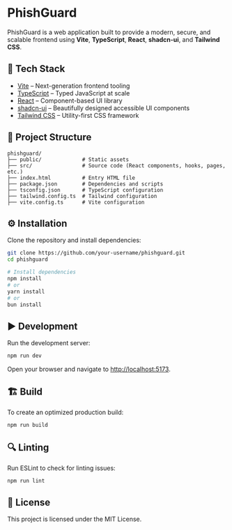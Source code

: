 # PhishGuard

PhishGuard is a web application built to provide a modern, secure, and scalable frontend using **Vite**, **TypeScript**, **React**, **shadcn-ui**, and **Tailwind CSS**.

## 🚀 Tech Stack

- [Vite](https://vitejs.dev/) – Next-generation frontend tooling
- [TypeScript](https://www.typescriptlang.org/) – Typed JavaScript at scale
- [React](https://reactjs.org/) – Component-based UI library
- [shadcn-ui](https://ui.shadcn.com/) – Beautifully designed accessible UI components
- [Tailwind CSS](https://tailwindcss.com/) – Utility-first CSS framework

## 📂 Project Structure

```
phishguard/
├── public/             # Static assets
├── src/                # Source code (React components, hooks, pages, etc.)
├── index.html          # Entry HTML file
├── package.json        # Dependencies and scripts
├── tsconfig.json       # TypeScript configuration
├── tailwind.config.ts  # Tailwind configuration
├── vite.config.ts      # Vite configuration
```

## ⚙️ Installation

Clone the repository and install dependencies:

```bash
git clone https://github.com/your-username/phishguard.git
cd phishguard

# Install dependencies
npm install
# or
yarn install
# or
bun install
```

## ▶️ Development

Run the development server:

```bash
npm run dev
```

Open your browser and navigate to [http://localhost:5173](http://localhost:5173).

## 🏗️ Build

To create an optimized production build:

```bash
npm run build
```

## 🔍 Linting

Run ESLint to check for linting issues:

```bash
npm run lint
```

## 📜 License

This project is licensed under the MIT License.
